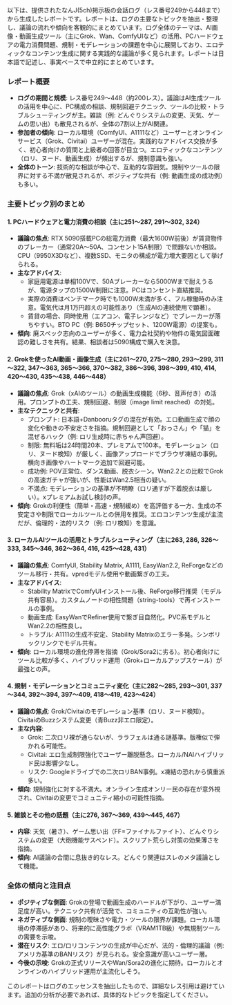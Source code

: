 以下は、提供されたなんJ(5ch)掲示板の会話ログ（レス番号249から448まで）から生成したレポートです。レポートは、ログの主要なトピックを抽出・整理し、議論の流れや傾向を客観的にまとめています。ログ全体のテーマは、AI画像・動画生成ツール（主にGrok、Wan、ComfyUIなど）の活用、PCハードウェアの電力消費問題、規制・モデレーションの課題を中心に展開しており、エロティックなコンテンツ生成に関する実践的な議論が多く見られます。レポートは日本語で記述し、事実ベースで中立的にまとめています。

### レポート概要
- **ログの期間と規模**: レス番号249～448（約200レス）。議論はAI生成ツールの活用を中心に、PC構成の相談、規制回避テクニック、ツールの比較・トラブルシューティングが主。雑談（例: どんぐりシステムの変更、天気、ゲームの思い出）も散見されるが、全体の7割以上がAI関連。
- **参加者の傾向**: ローカル環境（ComfyUI、A1111など）ユーザーとオンラインサービス（Grok、Civitai）ユーザーが混在。実践的なアドバイス交換が多く、初心者向けの質問と上級者の回答が目立つ。エロティックなコンテンツ（ロリ、ヌード、動画生成）が頻出するが、規制意識も強い。
- **全体のトーン**: 技術的な相談が中心で、互助的な雰囲気。規制やツールの限界に対する不満が散見されるが、ポジティブな共有（例: 動画生成の成功例）も多い。

### 主要トピック別のまとめ
#### 1. PCハードウェアと電力消費の相談（主に251～287, 291～302, 324）
   - **議論の焦点**: RTX 5090搭載PCの総電力消費（最大1600W前後）が賃貸物件のブレーカー（通常20A～50A、コンセント15A制限）で問題ないか相談。CPU（9950X3Dなど）、複数SSD、モニタの構成が電力増大要因として挙げられる。
   - **主なアドバイス**:
     - 家庭用電源は単相100Vで、50Aブレーカーなら5000Wまで耐えうるが、電源タップの1500W制限に注意。PCはコンセント直結推奨。
     - 実際の消費はベンチマーク時でも1000W未満が多く、フル稼働時のみ注意。電気代は月1万円超えの可能性あり（生成AIの連続使用で顕著）。
     - 賃貸の場合、同時使用（エアコン、電子レンジなど）でブレーカーが落ちやすい。BTO PC（例: B650チップセット、1200W電源）の提案も。
   - **傾向**: 廃スペック志向のユーザーが多く、電力会社契約や物件の電気図面確認の難しさを共有。結果、相談者は5090構成で購入を決意。

#### 2. Grokを使ったAI動画・画像生成（主に261～270, 275～280, 293～299, 311～322, 347～363, 365～366, 370～382, 386～396, 398～399, 410, 414, 420～430, 435～438, 446～448）
   - **議論の焦点**: Grok（xAIのツール）の動画生成機能（6秒、音声付き）の活用。プロンプトの工夫、規制回避、制限（image limit reached）の対処。
   - **主なテクニックと共有**:
     - プロンプト: 日本語+Danbooruタグの混在が有効。エロ動画生成で顔の変化や動きの不安定さを指摘。規制回避として「おっさん」や「猫」を混ぜるハック（例: ロリ生成時に赤ちゃん声回避）。
     - 制限: 無料垢は24時間20本、プレミアムで100本。モデレーション（ロリ、ヌード検知）が厳しく、画像アップロードでブラウザ凍結の事例。横向き画像やハートマーク追加で回避可能。
     - 成功例: POV正常位、ダンス動画、脱衣シーン。Wan2.2との比較でGrokの高速ガチャが強いが、性能はWan2.5相当の疑い。
     - 不満点: モデレーションの基準が不明瞭（ロリ通すが下着脱衣は厳しい）。xプレミアムお試し検討の声。
   - **傾向**: Grokの利便性（簡単・高速・規制緩め）を高評価する一方、生成の不安定さや制限でローカルツールとの併用を推奨。エロコンテンツ生成が主流だが、倫理的・法的リスク（例: ロリ検知）を意識。

#### 3. ローカルAIツールの活用とトラブルシューティング（主に263, 286, 326～333, 345～346, 362～364, 416, 425～428, 431）
   - **議論の焦点**: ComfyUI, Stability Matrix, A1111, EasyWan2.2, ReForgeなどのツール移行・共有。vpredモデル使用や動画繋ぎの工夫。
   - **主なアドバイス**:
     - Stability MatrixでComfyUIインストール後、ReForge移行推奨（モデル共有容易）。カスタムノードの相性問題（string-tools）で再インストールの事例。
     - 動画生成: EasyWanでRefiner使用で繋ぎ目自然化。PVC系モデルとWan2.2の相性良し。
     - トラブル: A1111の生成不安定、Stability Matrixのエラー多発。シンボリックリンクでモデル共有。
   - **傾向**: ローカル環境の進化停滞を指摘（Grok/Sora2に劣る）。初心者向けにツール比較が多く、ハイブリッド運用（Grok+ローカルアップスケール）が最強との声。

#### 4. 規制・モデレーションとコミュニティ変化（主に282～285, 293～301, 337～344, 392～394, 397～409, 418～419, 423～424）
   - **議論の焦点**: Grok/Civitaiのモデレーション基準（ロリ、ヌード検知）。CivitaiのBuzzシステム変更（青Buzz非エロ限定）。
   - **主な内容**:
     - Grok: 二次ロリ裸が通らないが、ララフェルは通る謎基準。版権似で弾かれる可能性。
     - Civitai: エロ生成制限強化でユーザー離脱懸念。ローカル/NAIハイブリッド民は影響少なし。
     - リスク: Googleドライブでの二次ロリBAN事例。x凍結の恐れから慎重派多い。
   - **傾向**: 規制強化に対する不満大。オンライン生成オンリー民の存在が意外視され、Civitaiの変更でコミュニティ縮小の可能性指摘。

#### 5. 雑談とその他の話題（主に276, 367～369, 439～445, 467）
   - **内容**: 天気（暑さ）、ゲーム思い出（FF=ファイナルファイト）、どんぐりシステムの変更（大砲機能サスペンド）。スクリプト荒らし対策の効果薄さを指摘。
   - **傾向**: AI議論の合間に息抜き的なレス。どんぐり関連はスレのメタ議論として機能。

### 全体の傾向と注目点
- **ポジティブな側面**: Grokの登場で動画生成のハードルが下がり、ユーザー満足度が高い。テクニック共有が活発で、コミュニティの互助性が強い。
- **ネガティブな側面**: 規制の曖昧さや電力・ツールの限界が課題。ローカル環境の停滞感があり、将来的に高性能グラボ（VRAM1TB級）や無規制ツールの需要を示唆。
- **潜在リスク**: エロ/ロリコンテンツの生成が中心だが、法的・倫理的議論（例: アメリカ基準のBANリスク）が見られる。安全意識が高いユーザー層。
- **今後の示唆**: Grokの正式リリースやWan/Sora2の進化に期待。ローカルとオンラインのハイブリッド運用が主流化しそう。

このレポートはログのエッセンスを抽出したもので、詳細なレス引用は避けています。追加の分析が必要であれば、具体的なトピックを指定してください。
